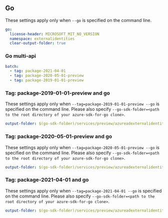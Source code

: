 ## Go

These settings apply only when `--go` is specified on the command line.

```yaml $(go)
go:
  license-header: MICROSOFT_MIT_NO_VERSION
  namespace: externalidentities
  clear-output-folder: true
```

### Go multi-api

```yaml $(go) && $(multiapi)
batch:
  - tag: package-2021-04-01
  - tag: package-2020-05-01-preview
  - tag: package-2019-01-01-preview
```

### Tag: package-2019-01-01-preview and go

These settings apply only when `--tag=package-2019-01-01-preview --go` is specified on the command line.
Please also specify `--go-sdk-folder=<path to the root directory of your azure-sdk-for-go clone>`.

```yaml $(tag) == 'package-2019-01-01-preview' && $(go)
output-folder: $(go-sdk-folder)/services/preview/azureadexternalidentities/mgmt/2019-01-01-preview/$(namespace)
```

### Tag: package-2020-05-01-preview and go

These settings apply only when `--tag=package-2020-05-01-preview --go` is specified on the command line.
Please also specify `--go-sdk-folder=<path to the root directory of your azure-sdk-for-go clone>`.

```yaml $(tag) == 'package-2020-05-01-preview' && $(go)
output-folder: $(go-sdk-folder)/services/preview/azureadexternalidentities/mgmt/2020-05-01-preview/$(namespace)
```


### Tag: package-2021-04-01 and go

These settings apply only when `--tag=package-2021-04-01 --go` is specified on the command line.
Please also specify `--go-sdk-folder=<path to the root directory of your azure-sdk-for-go clone>`.

```yaml $(tag) == 'package-2021-04-01' && $(go)
output-folder: $(go-sdk-folder)/services/preview/azureadexternalidentities/mgmt/2021-04-01/$(namespace)
```

